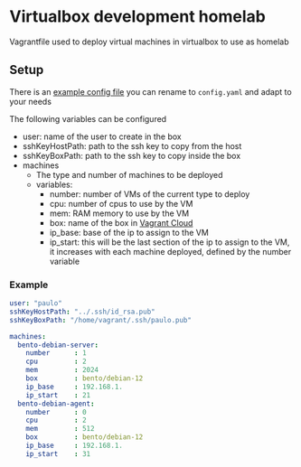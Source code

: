 # Virtualbox development homelab

Vagrantfile used to deploy virtual machines in virtualbox to use as homelab

## Setup

There is an [example config file](config.yaml.example) you can rename to ```config.yaml``` and adapt to your needs

The following variables can be configured

- user: name of the user to create in the box
- sshKeyHostPath: path to the ssh key to copy from the host
- sshKeyBoxPath: path to the ssh key to copy inside the box
- machines
    - The type and number of machines to be deployed
    - variables:
        - number: number of VMs of the current type to deploy
        - cpu: number of cpus to use by the VM
        - mem: RAM memory to use by the VM
        - box: name of the box in [Vagrant Cloud](https://app.vagrantup.com/boxes/search)
        - ip_base: base of the ip to assign to the VM
        - ip_start: this will be the last section of the ip to assign to the VM, it increases with each machine deployed, defined by the number variable

### Example
```YAML
user: "paulo"
sshKeyHostPath: "../.ssh/id_rsa.pub"
sshKeyBoxPath: "/home/vagrant/.ssh/paulo.pub"

machines:
  bento-debian-server:
    number      : 1
    cpu         : 2
    mem         : 2024
    box         : bento/debian-12
    ip_base     : 192.168.1.
    ip_start    : 21
  bento-debian-agent:
    number      : 0
    cpu         : 2
    mem         : 512
    box         : bento/debian-12
    ip_base     : 192.168.1.
    ip_start    : 31
```
